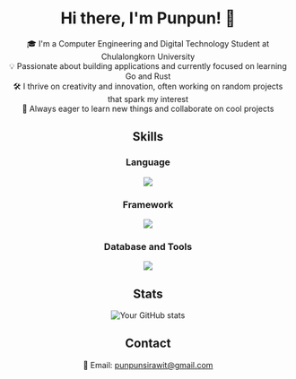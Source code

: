 <div align="center">
    
# Hi there, I'm Punpun! 👋


🎓  I'm a Computer Engineering and Digital Technology Student at Chulalongkorn University  
💡  Passionate about building applications and currently focused on learning Go and Rust  
🛠️  I thrive on creativity and innovation, often working on random projects that spark my interest  
🌱  Always eager to learn new things and collaborate on cool projects  

## Skills

### Language
<a href="https://skillicons.dev">
    <img src="https://skillicons.dev/icons?i=js,ts,go" />
</a>

### Framework
<a href="https://skillicons.dev">
    <img src="https://skillicons.dev/icons?i=react,next,tailwind,express" />
</a>

### Database and Tools
<a href="https://skillicons.dev">
    <img src="https://skillicons.dev/icons?i=postgres,mongodb,prisma,postman,docker,git" />
</a>

## Stats
![Your GitHub stats](https://github-readme-stats.vercel.app/api?username=punchanabu&show_icons=true)

## Contact
📧 Email: punpunsirawit@gmail.com

</div>
